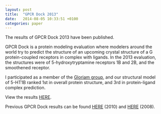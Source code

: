 ```yaml
---
layout: post
title:  "GPCR Dock 2013"
date:   2014-08-05 10:33:51 +0100
categories: paper
---
```

The results of GPCR Dock 2013 have been published.

GPCR Dock is a protein modeling evaluation where modelers around the world try to predict the structure of an upcoming
crystal structure of a G protein-coupled receptors in complex with ligands. In the 2013 evaluation, the structures were
of 5-hydroxytryptamine receptors 1B and 2B, and the smoothened receptor.

I participated as a member of the [Gloriam group][gloriamgroup], and our structural model of 5-HT1B ranked 1st in
overall protein structure, and 3rd in protein-ligand complex prediction.

View the results [HERE][results2013].

Previous GPCR Dock results can be found [HERE][results2010] (2010) and [HERE][results2008] (2008).

[gloriamgroup]: http://www.gloriamgroup.org
[results2013]: http://dx.doi.org/10.1016/j.str.2014.06.012
[results2010]: http://ablab.ucsd.edu/GPCRDock2010/
[results2008]: http://jcimpt.scripps.edu/gpcr_dock.html
